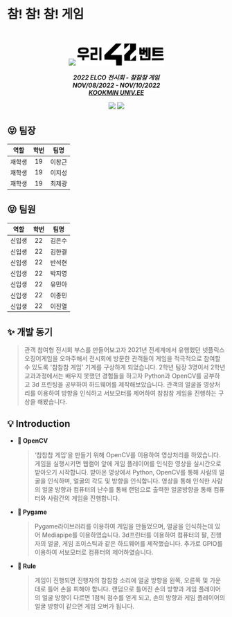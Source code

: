 # 참! 참! 참! 게임

<br>
<p align='center'>
<img src="https://capsule-render.vercel.app/api?type=soft&color=auto&height=200&section=header&text=ELCO%20Exhibition&fontSize=90" />
<img src='https://raw.githubusercontent.com/innovationacademy-kr/our42vent/31b47343ee2021cfc653ba9d7adaf4919b072416/public/assets/images/our42vent_logo_black.svg#gh-light-mode-only' alt='our42vent_logo_white' width='200' height='' style='background:#13171d'/>
</p>
<p align='center'>
  <b><em>
    2022 ELCO 전시회 - 참참참 게임<br>
    NOV/08/2022 - NOV/10/2022<br>
    <a href="https://www.kookmin.ac.kr/user/index.do">KOOKMIN UNIV.EE</a>
    </em>
  </b>
</p>



<p align='center'>
<a href="https://www.raspberrypi.org/"><img src="https://img.shields.io/badge/-RaspberryPi-C51A4A?style=for-the-badge&logo=Raspberry-Pi"/></a>
<a href="https://www.python.org/"><img src="https://img.shields.io/static/v1?style=for-the-badge&message=Python&color=3776AB&logo=Python&logoColor=FFFFFF&label="/></a>
</p>


## :stuck_out_tongue_closed_eyes: 팀장
|역할|학번|팀명|
|------|:---:|---|
|재학생|19|이창근|
|재학생|19|이지성|
|재학생|19|최제광|                       

## :stuck_out_tongue_closed_eyes: 팀원
|역할|학번|팀명|
|------|:---:|---|                    
|신입생|22|김은수|
|신입생|22|김한결|  
|신입생|22|반석현|
|신입생|22|박지영|  
|신입생|22|유민아|
|신입생|22|이종민|
|신입생|22|이진열| 

## ✨ 개발 동기

  > 관객 참여형 전시회 부스를 만들어보고자 2021년 전세계에서 유행했던 넷플릭스 오징어게임을 오마주해서 전시회에 방문한 관객들이 게임을 적극적으로 참여할 수 있도록 '참참참 게임' 기계를 구상하게 되었습니다. 2학년 팀장 3명이서 2학년 교과과정에서는 배우지 못했던 경험들을 하고자 Python과 OpenCV를 공부하고 3d 프린팅을 공부하여 하드웨어를 제작해보았습니다.  관객의 얼굴을 영상처리를 이용하여 방향을 인식하고 서보모터를 제어하여 참참참 게임을 진행하는 구상을 해봤습니다.

## :bulb: Introduction

- **🌟 OpenCV**

  > ‘참참참 게임’을 만들기 위해 OpenCV를 이용하여 영상처리를 하였습니다. 게임을 실행시키면 웹캠이 앞에 게임 플레이어를 인식한 영상을 실시간으로 받아오기 시작합니다. 받아온 영상에서 Python, OpenCV를 통해 사람의 얼굴을 인식하며, 얼굴의 각도 및 방향을 인식합니다. 영상을 통해 인식한 사람의 얼굴 방향과 컴퓨터의 난수를 통해 랜덤으로 출력한 얼굴방향을 통해 컴퓨터와 사람간의 게임을 진행합니다.

- **🌟 Pygame**

  > Pygame라이브러리를 이용하여 게임을 만들었으며, 얼굴을 인식하는데 있어 Mediapipe를 이용하였습니다. 3d프린터를 이용하여 컴퓨터의 팔, 진행자의 얼굴, 게임 조이스틱과 같은 하드웨어를 제작했습니다. 추가로 GPIO를 이용하여 서보모터로 컴퓨터의  제어하였습니다.

- **🌟 Rule**

  > 게임이 진행되면 진행자의 참참참 소리에 얼굴 방향을 왼쪽, 오른쪽 및 가운데로 틀어 손을 피해야 합니다. 랜덤으로 틀어진 손의 방향과 게임 플레이어의 얼굴 방향이 다르면 1점씩 점수를 얻게 되고, 손의 방향과 게임 플레이어의 얼굴 방향이 같으면 게임 오버가 됩니다.
